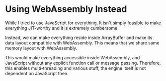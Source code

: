 # Using WebAssembly Instead
While I tried to use JavaScript for everything, It isn't simply feasible to
make everything JIT-worthy and it is extremely cumbersome.

Instead, we can make everything reside inside ArrayBuffer and make its data
layout compatible with WebAssembly. This means that we share same memory layout
with WebAssembly.

This would make everything accessible inside WebAssembly, and JavaScript without
any explicit function call or message passing. Therefore, this enables
multi-threading and various stuff, the engine itself is not dependent on
JavaScript then.


